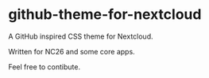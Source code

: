 # github-theme-for-nextcloud
A GitHub inspired CSS theme for Nextcloud.

Written for NC26 and some core apps.

Feel free to contibute.
